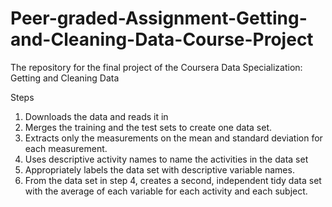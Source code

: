 # Peer-graded-Assignment-Getting-and-Cleaning-Data-Course-Project
The repository for the final project of the Coursera Data Specialization: Getting and Cleaning Data



Steps
1. Downloads the data and reads it in
2. Merges the training and the test sets to create one data set.
3. Extracts only the measurements on the mean and standard deviation for each measurement.
4. Uses descriptive activity names to name the activities in the data set
5. Appropriately labels the data set with descriptive variable names.
6. From the data set in step 4, creates a second, independent tidy data set with the average of each variable for each activity and each subject.
